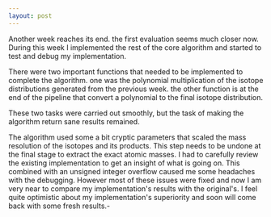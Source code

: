 ```yaml
---
layout: post
---
```


Another week reaches its end. the first evaluation seems much closer now. During this week I implemented the rest of the core algorithm and started to test and debug my implementation.

There were two important functions that needed to be implemented to complete the algorithm. one was the polynomial multiplication of the isotope distributions generated from the previous week. the other function is at the end of the pipeline that convert a polynomial to the final isotope distribution. 

These two tasks were carried out smoothly, but the task of making the algorithm return sane results remained.

The algorithm used some a bit cryptic parameters that scaled the mass resolution of the isotopes and its products. This step needs to be undone at the final stage to extract the exact atomic masses. I had to carefully review the existing implementation to get an insight of what is going on. This combined with an unsigned integer overflow caused me some headaches with the debugging. However most of these issues were fixed and now I am very near to compare my implementation's results with the original's. I feel quite optimistic about my implementation's superiority and soon will come back with some fresh results.-

